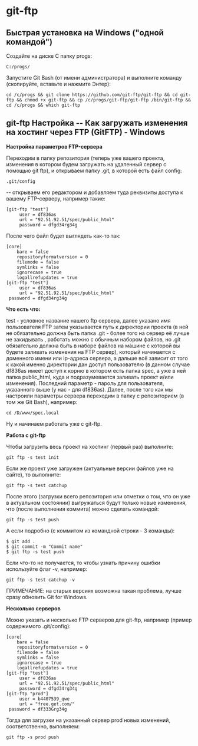 # git-ftp #

## Быстрая установка на Windows ("одной командой") ##

Создайте на диске C папку progs:

	C:/progs/

Запустите Git Bash (от имени администратора) и выполните команду (скопируйте, вставьте и нажмите Энтер):

	cd /c/progs && git clone https://github.com/git-ftp/git-ftp && cd git-ftp && chmod +x git-ftp && cp /c/progs/git-ftp/git-ftp /bin/git-ftp && cd /c/progs && which git-ftp

## git-ftp Настройка -- Как загружать изменения на хостинг через FTP (GitFTP) - Windows ##

**Настройка параметров FTP-сервера**

Переходим в папку репозитория (теперь уже вашего проекта, изменения в котором будем загружать на удаленный сервер с помощью git ftp), и открываем папку .git, в которой есть файл config:

	.git/config

-- открываем его редактором и добавляем туда реквизиты доступа к вашему FTP-серверу, например такие:

	[git-ftp "test"]
	     user = df836as
	     url = "92.51.92.51/spec/public_html"
	     password = dfgd34rg34g

После чего файл будет выглядеть как-то так:

	[core]
	    bare = false
	    repositoryformatversion = 0
	    filemode = false
	    symlinks = false
	    ignorecase = true
	    logallrefupdates = true
	[git-ftp "test"]
	     user = df836as
	     url = "92.51.92.51/spec/public_html"
     password = dfgd34rg34g

**Что есть что:**

test - условное название нашего ftp сервера,
далее указано имя пользователя FTP
затем указывается путь к директории проекта (в ней не обязательно должна быть папка .git - более того на сервер её лучше не закидывать , работать можно с обычным набором файлов, но .git обязательно должна быть в наборе файлов на машине с которой вы будете заливать изменения на FTP сервер), который начинается с доменного имени или ip-адреса сервера, а дальше всё зависит от того к какой именно директории дан доступ пользователю (в данном случае df836as имеет доступ к корню в котором есть папка spec, а уже в ней папка public_html, куда и подразумевается заливать проект и/или изменения).
Последний параметр - пароль для пользователя, указанного выше (у нас - для df836as).
Далее, после того как мы настроили параметры сервера переходим в папку с репозиторием (в том же Git Bash), например:

	cd /D/www/spec.local

Ну и начинаем работать уже с git-ftp.

**Работа с git-ftp**

Чтобы загрузить весь проект на хостинг (первый раз) выполните:

	git ftp -s test init

Если же проект уже загружен (актуальные версии файлов уже на сайте), то выполните:

	git ftp -s test catchup

После этого (загрузки всего репозитория или отметки о том, что он уже в актуальном состоянии) выгружаться будут только новые изменения, что (после выполнения коммита) можно сделать командой:

	git ftp -s test push

А если подробно (с коммитом из командной строки - 3 команды):

	$ git add .
	$ git commit -m "Commit name"
	$ git ftp -s test push

Если что-то не получается, то чтобы узнать причину ошибки используйте флаг -v, например:

	git ftp -s test catchup -v

ПРИМЕЧАНИЕ: на старых версиях возможна такая проблема, лучше сразу обновить Git for Windows.

**Несколько серверов**

Можно указать и несколько FTP серверов для git-ftp, например (пример содержимого .git/config):

	[core]
	    bare = false
	    repositoryformatversion = 0
	    filemode = false
	    symlinks = false
	    ignorecase = true
	    logallrefupdates = true
	[git-ftp "test"]
	     user = df836as
	     url = "92.51.92.51/spec/public_html"
	     password = dfgd34rg34g
	[git-ftp "prod"]
	     user = b4407539_qwe
	     url = "free.get.com/"
     password = df333Grg34g

Тогда для загрузки на указанный сервер prod новых изменений, соответственно, выполняем:

	git ftp -s prod push
